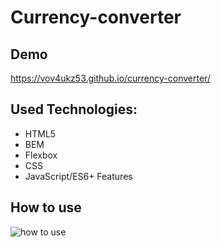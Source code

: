 # Currency-converter
## Demo
https://vov4ukz53.github.io/currency-converter/
## Used Technologies:
- HTML5
- BEM
- Flexbox
- CSS
- JavaScript/ES6+ Features
## How to use
![how to use](https://i.ibb.co/JqT4yF4/How-to-use.gif)
